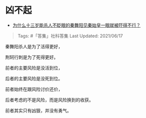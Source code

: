 # 凶不起

- [为什么十三岁能杀人不眨眼的秦舞阳见秦始皇一眼就被吓得不行？](https://www.zhihu.com/question/62806572/answer/1943804339)

>Tags: #「答集」社科答集
>Last Updated: 2021/06/17

秦舞阳杀人是为了活得更好，

荆轲行刺是为了死得更好。

前者的主要风险是没活到位，

后者的主要风险是没死到位。

前者始终在跟风险讨价还价，

后者考虑的不是风险，而是风险换到的收获。

前者其实只有凶狠，并没有勇气。